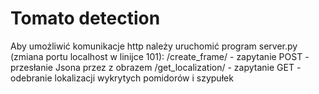 # Tomato detection
Aby umożliwić komunikacje http należy uruchomić program server.py (zmiana portu localhost w linijce 101):
/create_frame/ - zapytanie POST - przesłanie Jsona przez z obrazem
/get_localization/ - zapytanie GET - odebranie lokalizacji wykrytych pomidorów i szypułek
